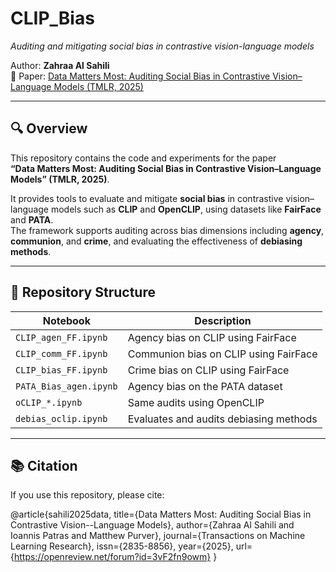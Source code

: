 # CLIP_Bias  
_Auditing and mitigating social bias in contrastive vision-language models_

Author: **Zahraa Al Sahili**  
📄 Paper: [Data Matters Most: Auditing Social Bias in Contrastive Vision–Language Models (TMLR, 2025)](https://openreview.net/forum?id=3vF2fn9owm)

---

## 🔍 Overview  
This repository contains the code and experiments for the paper  
**“Data Matters Most: Auditing Social Bias in Contrastive Vision–Language Models” (TMLR, 2025)**.  

It provides tools to evaluate and mitigate **social bias** in contrastive vision–language models such as **CLIP** and **OpenCLIP**, using datasets like **FairFace** and **PATA**.  
The framework supports auditing across bias dimensions including **agency**, **communion**, and **crime**, and evaluating the effectiveness of **debiasing methods**.

---

## 📁 Repository Structure  

| Notebook | Description |
|-----------|-------------|
| `CLIP_agen_FF.ipynb` | Agency bias on CLIP using FairFace |
| `CLIP_comm_FF.ipynb` | Communion bias on CLIP using FairFace |
| `CLIP_bias_FF.ipynb` | Crime bias on CLIP using FairFace |
| `PATA_Bias_agen.ipynb` | Agency bias on the PATA dataset |
| `oCLIP_*.ipynb` | Same audits using OpenCLIP |
| `debias_oclip.ipynb` | Evaluates and audits debiasing methods |

---

## 📚 Citation
If you use this repository, please cite:

@article{sahili2025data,
  title={Data Matters Most: Auditing Social Bias in Contrastive Vision--Language Models},
  author={Zahraa Al Sahili and Ioannis Patras and Matthew Purver},
  journal={Transactions on Machine Learning Research},
  issn={2835-8856},
  year={2025},
  url={https://openreview.net/forum?id=3vF2fn9owm}
}

